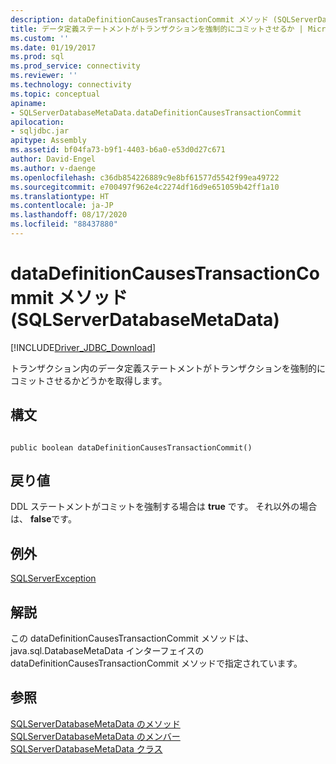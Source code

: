 ```yaml
---
description: dataDefinitionCausesTransactionCommit メソッド (SQLServerDatabaseMetaData)
title: データ定義ステートメントがトランザクションを強制的にコミットさせるか | Microsoft Docs
ms.custom: ''
ms.date: 01/19/2017
ms.prod: sql
ms.prod_service: connectivity
ms.reviewer: ''
ms.technology: connectivity
ms.topic: conceptual
apiname:
- SQLServerDatabaseMetaData.dataDefinitionCausesTransactionCommit
apilocation:
- sqljdbc.jar
apitype: Assembly
ms.assetid: bf04fa73-b9f1-4403-b6a0-e53d0d27c671
author: David-Engel
ms.author: v-daenge
ms.openlocfilehash: c36db854226889c9e8bf61577d5542f99ea49722
ms.sourcegitcommit: e700497f962e4c2274df16d9e651059b42ff1a10
ms.translationtype: HT
ms.contentlocale: ja-JP
ms.lasthandoff: 08/17/2020
ms.locfileid: "88437880"
---
```

# <a name="datadefinitioncausestransactioncommit-method-sqlserverdatabasemetadata"></a>dataDefinitionCausesTransactionCommit メソッド (SQLServerDatabaseMetaData)
[!INCLUDE[Driver_JDBC_Download](../../../includes/driver_jdbc_download.md)]

  トランザクション内のデータ定義ステートメントがトランザクションを強制的にコミットさせるかどうかを取得します。  
  
## <a name="syntax"></a>構文  
  
```  
  
public boolean dataDefinitionCausesTransactionCommit()  
```  
  
## <a name="return-value"></a>戻り値  
 DDL ステートメントがコミットを強制する場合は **true** です。 それ以外の場合は、 **false**です。  
  
## <a name="exceptions"></a>例外  
 [SQLServerException](../../../connect/jdbc/reference/sqlserverexception-class.md)  
  
## <a name="remarks"></a>解説  
 この dataDefinitionCausesTransactionCommit メソッドは、java.sql.DatabaseMetaData インターフェイスの dataDefinitionCausesTransactionCommit メソッドで指定されています。  
  
## <a name="see-also"></a>参照  
 [SQLServerDatabaseMetaData のメソッド](../../../connect/jdbc/reference/sqlserverdatabasemetadata-methods.md)   
 [SQLServerDatabaseMetaData のメンバー](../../../connect/jdbc/reference/sqlserverdatabasemetadata-members.md)   
 [SQLServerDatabaseMetaData クラス](../../../connect/jdbc/reference/sqlserverdatabasemetadata-class.md)  
  
  
